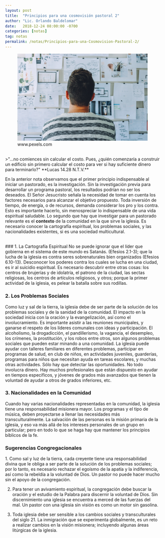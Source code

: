 ```yaml
---
layout: post
title:  "Principios para una cosmovisión pastoral 2"
author: "Lic. Orlando Baldelomar"
date:   2018-12-24 08:00:00 -0700
categories: [notas]
tag: notas
permalink: /notas/Principios-para-una-Cosmovision-Pastoral-2/
---
```

<figure>
<img src="/assets/img/cosmovision.jpeg" class="img-fluid" alt="Responsive image">
<figcaption>www.pexels.com</figcaption>
</figure>

<br>
>"...no comiences sin calcular el costo. Pues, ¿quién comenzaría a construir un edificio sin primero calcular el costo para ver si hay suficiente dinero para terminarlo?"
**Lucas 14.28 N.T.V.**


<br>

En la anterior nota observamos que el primer principio indispensable al iniciar un pastorado, es la investigación. Sin la investigación previa para desarrollar un programa pastoral, los resultados podrían no ser los deseados. El Señor Jesucristo señala la necesidad de tomar en cuenta los factores necesarios para alcanzar el objetivo propuesto. Toda inversión de tiempo, de energía, o de recursos, demanda considerar los pro y los contra. Esto es importante hacerlo, sin menospreciar lo indispensable de una vida espiritual saludable. Lo segundo que hay que investigar para un pastorado relevante es el **contexto** de la comunidad en la que sirve la iglesia. Es necesario conocer la cartografía espiritual, los problemas sociales, y las nacionalidades existentes, si es una sociedad multicultural.

<br>
### 1. La Cartografía Espiritual
No se puede ignorar que el líder que gobierna en el sistema de este mundo es Satanás. (Efesios 2.1-3); que la lucha de la iglesia es contra seres sobrenaturales bien organizados  (Efesios 6.10-13). Desconocer los poderes contra los cuales se lucha en una ciudad, es ir al suicidio espiritual. Es necesario descubrir entre otras cosas: los centros de brujerías y de idolatría, el patrono de  la ciudad, las sectas religiosas, los centros de artículos religiosos, y otros; porque la primer actividad de la iglesia, es pelear la batalla sobre sus rodillas.

### 2. Los Problemas Sociales
Como luz y sal de la tierra, la iglesia debe de ser parte de la solución de los problemas sociales y de la sanidad de la comunidad. El impacto en la sociedad inicia con la oración y la evangelización, así como el involucramiento. Es importante asistir a las reuniones municipales, y ganarse el respeto de los líderes comunales con ideas y participación. 
El alcoholismo, la drogadicción, el pandillerismo, la vagancia, el desempleo, los crímenes, la prostitución, y los robos entre otros, son algunos problemas sociales que pueden estar minando a una comunidad. La iglesia puede ayudar con talleres familiares en diferentes problemas, participar en programas de salud, en club de niños, 
en actividades juveniles, guarderías, programas para niños que necesitan ayuda en tareas escolares, y muchas otras actividades.  Sólo hay que detectar las oportunidades. No todo involucra dinero. Hay muchos profesionales que están dispuesto en ayudar en  tiempos  específicos, y jóvenes de grados más avanzados que tienen la voluntad de ayudar a otros de grados inferiores, etc.
 

### 3. Nacionalidades en la Comunidad
Cuando hay varias nacionalidades representadas en la comunidad, la iglesia tiene una responsabilidad misionera mayor. Los programas y el tipo de música, deben proyectarse a llenar las necesidades más transculturalmente. La salvación de las personas es la misión primaria de la iglesia, y eso va más allá de los intereses personales de un grupo en particular; pero en todo lo que se haga hay que mantener los principios bíblicos de la fe.

<h3 class="text-center">Sugerencias Congregacionales</h3>
1. Como sal y luz de la tierra, cada creyente tiene una responsabilidad divina que le obliga a ser parte de la solución de los problemas sociales; por lo tanto, es necesario rechazar el egoísmo de la apatía y la indiferencia, así como la rebeldía a la voluntad de Dios. Un pastor no puede hacer mucho sin el apoyo de la congregación.

2. Para tener un avivamiento espiritual, la congregación debe buscar la oración y el estudio de la Palabra para discernir la voluntad de Dios. Sin discernimiento una iglesia se encuentra a merced de las fuerzas del mal. Un pastor con una iglesia sin visión es como un motor sin gasolina. 

3. Toda iglesia debe ser sensible a los cambios sociales y transculturales del siglo 21. La inmigración que se experimenta globalmente, es un reto a realizar cambios en la visión misionera; incluyendo algunas áreas litúrgicas de la iglesia.


<br>

